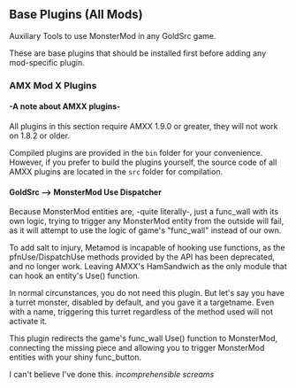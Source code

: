 ## Base Plugins (All Mods)

Auxiliary Tools to use MonsterMod in any GoldSrc game.

These are base plugins that should be installed first before adding any mod-specific plugin.

### AMX Mod X Plugins

#### -A note about AMXX plugins-

All plugins in this section require AMXX 1.9.0 or greater, they will not work on 1.8.2 or older.

Compiled plugins are provided in the `bin` folder for your convenience. However, if you prefer to build the plugins yourself, the source code of all AMXX plugins are located in the `src` folder for compilation.

#### GoldSrc --> MonsterMod Use Dispatcher

Because MonsterMod entities are, -quite literally-, just a func_wall with its own logic, trying to trigger any MonsterMod entity from the outside will fail, as it will attempt to use the logic of game's "func_wall" instead of our own.

To add salt to injury, Metamod is incapable of hooking use functions, as the pfnUse/DispatchUse methods provided by the API has been deprecated, and no longer work. Leaving AMXX's HamSandwich as the only module that can hook an entity's Use() function.

In normal circunstances, you do not need this plugin. But let's say you have a turret monster, disabled by default, and you gave it a targetname. Even with a name, triggering this turret regardless of the method used will not activate it.

This plugin redirects the game's func_wall Use() function to MonsterMod, connecting the missing piece and allowing you to trigger MonsterMod entities with your shiny func_button.

I can't believe I've done this. *incomprehensible screams*
